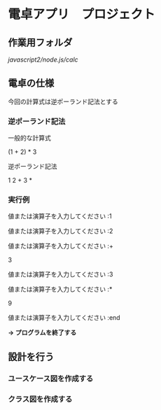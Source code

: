 # 電卓アプリ　プロジェクト

## 作業用フォルダ

*javascript2/node.js/calc*

## 電卓の仕様

今回の計算式は逆ポーランド記法とする

### 逆ポーランド記法

一般的な計算式

(1 + 2) * 3

逆ポーランド記法

1 2 + 3 *

### 実行例

値または演算子を入力してください :1

値または演算子を入力してください :2

値または演算子を入力してください :+

3

値または演算子を入力してください :3

値または演算子を入力してください :*

9

値または演算子を入力してください :end

**→ プログラムを終了する**

## 設計を行う

### ユースケース図を作成する

### クラス図を作成する
